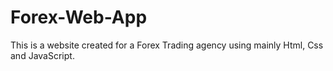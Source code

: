 # Forex-Web-App
This is a website created for a Forex Trading agency using mainly Html, Css and JavaScript.
